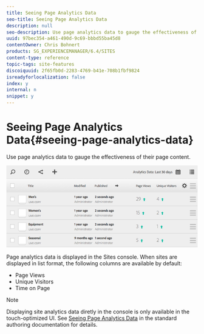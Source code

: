 ```yaml
---
title: Seeing Page Analytics Data
seo-title: Seeing Page Analytics Data
description: null
seo-description: Use page analytics data to gauge the effectiveness of their page content.
uuid: 97bec354-a461-490d-9c69-bbbd55ba45d8
contentOwner: Chris Bohnert
products: SG_EXPERIENCEMANAGER/6.4/SITES
content-type: reference
topic-tags: site-features
discoiquuid: 2f65fb0d-2283-4769-b41e-708b1fbf9824
isreadyforlocalization: false
index: y
internal: n
snippet: y
---
```


# Seeing Page Analytics Data{#seeing-page-analytics-data}

Use page analytics data to gauge the effectiveness of their page content.

![](assets/chlimage_1-127.png)

Page analytics data is displayed in the Sites console. When sites are displayed in list format, the following columns are available by default:

* Page Views
* Unique Visitors
* Time on Page

>[!NOTE]
>
>Displaying site analytics data diretly in the console is only available in the touch-optimized UI. See [Seeing Page Analytics Data](../../authoring/using/pa-using.md) in the standard authoring documentation for details.

